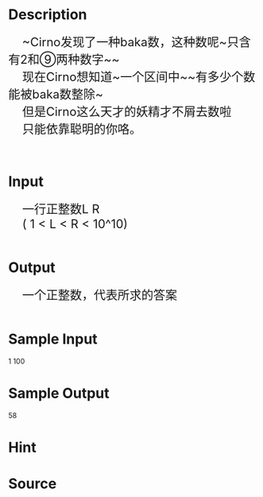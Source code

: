 
# Description

<div class="content"><div style="text-indent: 21pt"><span style="font-size: 18pt">~Cirno</span><span style="font-size: 18pt">发现了一种</span><span style="font-size: 18pt">baka</span><span style="font-size: 18pt">数，这种数呢</span><span style="font-size: 18pt">~</span><span style="font-size: 18pt">只含有</span><span style="font-size: 18pt">2</span><span style="font-size: 18pt">和⑨两种数字</span><span style="font-size: 18pt">~~</span></div>
<div style="text-indent: 21pt"><span style="font-size: 18pt">现在</span><span style="font-size: 18pt">Cirno</span><span style="font-size: 18pt">想知道</span><span style="font-size: 18pt">~</span><span style="font-size: 18pt">一个区间中</span><span style="font-size: 18pt">~~</span><span style="font-size: 18pt">有多少个数能被</span><span style="font-size: 18pt">baka</span><span style="font-size: 18pt">数整除</span><span style="font-size: 18pt">~</span></div>
<div style="text-indent: 21pt"><span style="font-size: 18pt">但是</span><span style="font-size: 18pt">Cirno</span><span style="font-size: 18pt">这么天才的妖精才不屑去数啦</span></div>
<div style="text-indent: 21pt"><span style="font-size: 18pt">只能依靠聪明的你咯。</span></div>
<div> </div>
<div> </div></div>

# Input

<div class="content"><div style="text-indent: 21pt"><span style="font-size: 18pt">一行正整数</span><span style="font-size: 18pt">L R </span></div>
<div style="text-indent: 21pt"><span style="font-size: 18pt">( 1 &lt; L &lt; R &lt; 10^10)</span></div>
<div> </div></div>

# Output

<div class="content"><div style="text-indent: 21pt"><span style="font-size: 18pt">一个正整数，代表所求的答案</span></div>
<div> </div></div>

# Sample Input

<div class="content"><span class="sampledata">1 100<br/>
</span></div>

# Sample Output

<div class="content"><span class="sampledata">58</span></div>

# Hint

<div class="content"><p></p></div>

# Source

<div class="content"><p><a href="problemset.php?search="></a></p></div>

